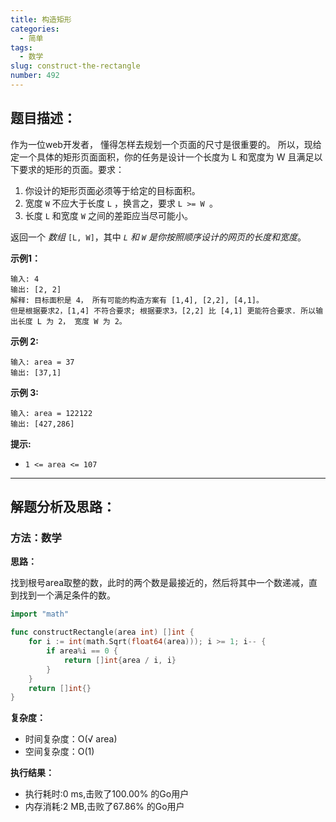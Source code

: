 ```yaml
---
title: 构造矩形
categories:
  - 简单
tags: 
  - 数学
slug: construct-the-rectangle
number: 492
---
```


## 题目描述：

作为一位web开发者， 懂得怎样去规划一个页面的尺寸是很重要的。 所以，现给定一个具体的矩形页面面积，你的任务是设计一个长度为 L 和宽度为 W 且满足以下要求的矩形的页面。要求：

1. 你设计的矩形页面必须等于给定的目标面积。
2. 宽度 `W` 不应大于长度 `L` ，换言之，要求 `L >= W `。
3. 长度 `L` 和宽度 `W` 之间的差距应当尽可能小。

返回一个 _数组_ `[L, W]`，其中 _`L` 和 `W` 是你按照顺序设计的网页的长度和宽度_。

**示例1：**

```
输入: 4
输出: [2, 2]
解释: 目标面积是 4， 所有可能的构造方案有 [1,4], [2,2], [4,1]。
但是根据要求2，[1,4] 不符合要求; 根据要求3，[2,2] 比 [4,1] 更能符合要求. 所以输出长度 L 为 2， 宽度 W 为 2。

```

**示例 2:**

```
输入: area = 37
输出: [37,1]

```

**示例 3:**

```
输入: area = 122122
输出: [427,286]

```

**提示:**

- `1 <= area <= 107`

---
## 解题分析及思路：

### 方法：数学

**思路：**

找到根号area取整的数，此时的两个数是最接近的，然后将其中一个数递减，直到找到一个满足条件的数。

```go
import "math"

func constructRectangle(area int) []int {
	for i := int(math.Sqrt(float64(area))); i >= 1; i-- {
		if area%i == 0 {
			return []int{area / i, i}
		}
	}
	return []int{}
}
```

**复杂度：**

- 时间复杂度：O(&radic; area)
- 空间复杂度：O(1)

**执行结果：**

- 执行耗时:0 ms,击败了100.00% 的Go用户
- 内存消耗:2 MB,击败了67.86% 的Go用户
